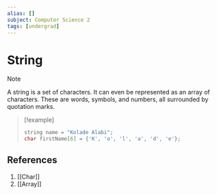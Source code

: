 ```yaml
---
alias: []
subject: Computer Science 2
tags: [undergrad]
---
```

# String

> [!note]
> A string is a set of characters. It can even be represented as an array of characters. These are words, symbols, and numbers, all surrounded by quotation marks.

> [!example]
> ```cpp
> string name = "Kolade Alabi";
> char firstName[6] = {'K', 'o', 'l', 'a', 'd', 'e'};

## References
1. [[Char]]
2. [[Array]]